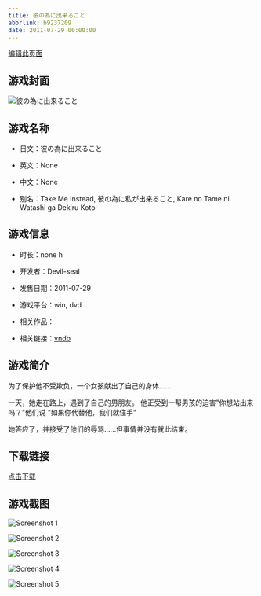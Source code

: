 ```yaml
---
title: 彼の為に出来ること
abbrlink: b9237209
date: 2011-07-29 00:00:00
---
```

[编辑此页面](https://github.com/ACG-3/ADV3-source/blob/main/source/_posts/%E5%BD%BC%E3%81%AE%E7%82%BA%E3%81%AB%E5%87%BA%E6%9D%A5%E3%82%8B%E3%81%93%E3%81%A8.md)

## 游戏封面

![彼の為に出来ること](https://pan.timero.xyz/d/onedrive/img_lib_001/%E5%BD%BC%E3%81%AE%E7%82%BA%E3%81%AB%E5%87%BA%E6%9D%A5%E3%82%8B%E3%81%93%E3%81%A8_cover.avif)


## 游戏名称

- 日文：彼の為に出来ること
- 英文：None
- 中文：None

- 别名：Take Me Instead, 彼の為に私が出来ること, Kare no Tame ni Watashi ga Dekiru Koto


## 游戏信息

- 时长：none h
- 开发者：Devil-seal
- 发售日期：2011-07-29
- 游戏平台：win, dvd
- 相关作品：

- 相关链接：[vndb](https://vndb.org/v7617)


## 游戏简介

为了保护他不受欺负，一个女孩献出了自己的身体......

一天，她走在路上，遇到了自己的男朋友。
他正受到一帮男孩的迫害"你想站出来吗？"他们说
"如果你代替他，我们就住手"

她答应了，并接受了他们的辱骂......但事情并没有就此结束。




## 下载链接

[点击下载](https://pan.timero.xyz/onedrive/adv_lib_001/%E5%BD%BC%E3%81%AE%E7%82%BA%E3%81%AB%E5%87%BA%E6%9D%A5%E3%82%8B%E3%81%93%E3%81%A8)


## 游戏截图


![Screenshot 1](https://pan.timero.xyz/d/onedrive/img_lib_001/%E5%BD%BC%E3%81%AE%E7%82%BA%E3%81%AB%E5%87%BA%E6%9D%A5%E3%82%8B%E3%81%93%E3%81%A8_Screenshot_1.avif)

![Screenshot 2](https://pan.timero.xyz/d/onedrive/img_lib_001/%E5%BD%BC%E3%81%AE%E7%82%BA%E3%81%AB%E5%87%BA%E6%9D%A5%E3%82%8B%E3%81%93%E3%81%A8_Screenshot_2.avif)

![Screenshot 3](https://pan.timero.xyz/d/onedrive/img_lib_001/%E5%BD%BC%E3%81%AE%E7%82%BA%E3%81%AB%E5%87%BA%E6%9D%A5%E3%82%8B%E3%81%93%E3%81%A8_Screenshot_3.avif)

![Screenshot 4](https://pan.timero.xyz/d/onedrive/img_lib_001/%E5%BD%BC%E3%81%AE%E7%82%BA%E3%81%AB%E5%87%BA%E6%9D%A5%E3%82%8B%E3%81%93%E3%81%A8_Screenshot_4.avif)

![Screenshot 5](https://pan.timero.xyz/d/onedrive/img_lib_001/%E5%BD%BC%E3%81%AE%E7%82%BA%E3%81%AB%E5%87%BA%E6%9D%A5%E3%82%8B%E3%81%93%E3%81%A8_Screenshot_5.avif)

